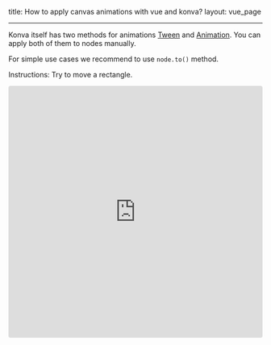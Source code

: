 title: How to apply canvas animations with vue and konva?
layout: vue_page

---

Konva itself has two methods for animations [Tween](/docs/tweens/Linear_Easing.html) and [Animation](/docs/animations/Rotation.html). You can apply both of them to nodes manually.

For simple use cases we recommend to use `node.to()` method.

Instructions: Try to move a rectangle.

<iframe src="https://codesandbox.io/embed/github/konvajs/site/tree/master/vue-demos/simple_animations?hidenavigation=1&view=preview&fontsize=10&file=/src/App.vue" style="width:100%; height:500px; border:0; border-radius: 4px; overflow:hidden;" sandbox="allow-modals allow-forms allow-popups allow-scripts allow-same-origin"></iframe>
